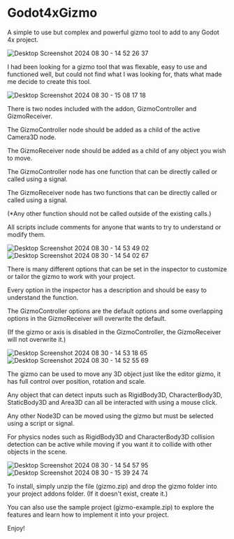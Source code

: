 # Godot4xGizmo
A simple to use but complex and powerful gizmo tool to add to any Godot 4x project.

![Desktop Screenshot 2024 08 30 - 14 52 26 37](https://github.com/user-attachments/assets/d8e6f506-61d4-4374-888f-4b0a7e0951b1)

I had been looking for a gizmo tool that was flexable, easy to use and functioned well, but could not find what I was looking for, thats what made me decide to create this tool.

![Desktop Screenshot 2024 08 30 - 15 08 17 18](https://github.com/user-attachments/assets/e0e912c1-df10-40ce-8484-d113ad19955a)

There is two nodes included with the addon, GizmoController and GizmoReceiver.

The GizmoController node should be added as a child of the active Camera3D node.

The GizmoReceiver node should be added as a child of any object you wish to move.

The GizmoController node has one function that can be directly called or called using a signal.

The GizmoReceiver node has two functions that can be directly called or called using a signal.

(*Any other function should not be called outside of the existing calls.)

All scripts include comments for anyone that wants to try to understand or modify them.

![Desktop Screenshot 2024 08 30 - 14 53 49 02](https://github.com/user-attachments/assets/f5ff6308-29e4-43ae-ad23-cb8856ebe119)![Desktop Screenshot 2024 08 30 - 14 54 02 67](https://github.com/user-attachments/assets/4b528cc7-900d-4b4f-ac05-f30aad3400be)

There is many different options that can be set in the inspector to customize or tailor the gizmo to work with your project.

Every option in the inspector has a description and should be easy to understand the function.

The GizmoController options are the default options and some overlapping options in the GizmoReceiver will overwrite the default.

(If the gizmo or axis is disabled in the GizmoController, the GizmoReceiver will not overwrite it.)

![Desktop Screenshot 2024 08 30 - 14 53 18 65](https://github.com/user-attachments/assets/d9c31681-2074-40f0-a609-450f828130f0)
![Desktop Screenshot 2024 08 30 - 14 52 55 69](https://github.com/user-attachments/assets/612e4cf6-08ec-4df2-9f52-ef762339c86d)

The gizmo can be used to move any 3D object just like the editor gizmo, it has full control over position, rotation and scale.

Any object that can detect inputs such as RigidBody3D, CharacterBody3D, StaticBody3D and Area3D can all be interacted with using a mouse click.

Any other Node3D can be moved using the gizmo but must be selected using a script or signal.

For physics nodes such as RigidBody3D and CharacterBody3D collision detection can be active while moving if you want it to collide with other objects in the scene.

![Desktop Screenshot 2024 08 30 - 14 54 57 95](https://github.com/user-attachments/assets/4b917fd4-f1d1-4f91-8826-a719b08dd15a)
![Desktop Screenshot 2024 08 30 - 15 39 24 74](https://github.com/user-attachments/assets/ad33b7a2-d205-4457-a14b-d18608ed82ef)

To install, simply unzip the file (gizmo.zip) and drop the gizmo folder into your project addons folder. (If it doesn't exist, create it.)

You can also use the sample project (gizmo-example.zip) to explore the features and learn how to implement it into your project.

Enjoy!


